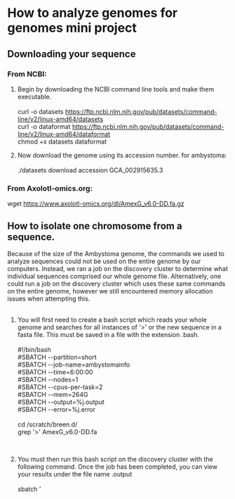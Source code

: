 # How to analyze genomes for genomes mini project

## Downloading your sequence
### From NCBI: 
1. Begin by downloading the NCBI command line tools and make them executable. <br> <br>
curl -o datasets https://ftp.ncbi.nlm.nih.gov/pub/datasets/command-line/v2/linux-amd64/datasets <br>
curl -o dataformat https://ftp.ncbi.nlm.nih.gov/pub/datasets/command-line/v2/linux-amd64/dataformat <br>
chmod +x datasets dataformat 

2. Now download the genome using its accession number. for ambystoma: <br> <br>	
./datasets download accession GCA_002915635.3

### From Axolotl-omics.org:
wget https://www.axolotl-omics.org/dl/AmexG_v6.0-DD.fa.gz

## How to isolate one chromosome from a sequence. 
Because of the size of the Ambystoma genome, the commands we used to analyze sequences could not be used on the entire genome by our computers. Instead, we ran a job on the discovery cluster to determine what individual sequences comprised our whole genome file. Alternatively, one could run a job on the discovery cluster which uses these same commands on the entire genome, however we still encountered memory allocation issues when attempting this. <br> <br>

1. You will first need to create a bash script which reads your whole genome and searches for all instances of '>' or the new sequence in a fasta file. This must be saved in a file with the extension .bash. <br> <br>
#!/bin/bash <br>
#SBATCH --partition=short <br>
#SBATCH --job-name=ambystomainfo <br>
#SBATCH --time=6:00:00 <br>
#SBATCH --nodes=1 <br>
#SBATCH --cpus-per-task=2 <br>
#SBATCH --mem=264G <br>
#SBATCH --output=%j.output <br>
#SBATCH --error=%j.error <br> <br>
cd /scratch/breen.d/ <br>
grep '>' AmexG_v6.0-DD.fa <br>
<br>

2. You must then run this bash script on the discovery cluster with the following command. Once the job has been completed, you can view your results under the file name <JOBID>.output <br> <br>
sbatch '<script name>'.bash <br> <br>

3. Once you have a list of sequences from your entire genome file, pick which one you would like to analyze. I chose the p arm of chromosome 14 of the ambystoma genome with the sequence identifier >chr14p. <br>
Create a new file containing only your desired sequence using the following commands: <br> <br>
echo 'chr14p' > seqname.txt <br>
seqtk subseq AmexG_v6.0-DD.fa seqname.txt > chromosome14.txt <br> <br>
```diff
- Need to load module seqtk
```
The file chromosome14.txt now contains the sequence for only chromosome 14. <br> <br>
>chr14p
GGTTTTCTCTGTTTGCTTTTCCCTTCTCCTTGGGATAAGTTCTTTCTACTTACCTGACGGCCGTTTCAGTTTCTGCGGTGGCCTTCTTGTCT

## Generating the reverse complement of a sequence.
1. Once you have isolated the .fa or .fasta file for your sequence, load the relevant modules (emboss and seqtk) into your working directory. <br> <br>
module load emboss/6.6.0 <br>
module load seqtk
```diff
- only need emboss for this command, not seqtk
```
2. Generate the reverse compliment of a sequence into a new file reversecompliment.txt <br> <br>
revseq chromosome14.txt  reversecompliment.txt <br> <br>
>chr14p Reversed:
nnnnnnnnnnnnnnnnnnnnAATCCCACACAACCAGCTACACCACCTGAGAACTCCATGG


## Predicting the amino acid sequence of a sequence.
1. Once again, determine the name of the file you wish to translate and load the relevant modules (emboss and seqtk) <br> <br>
module load emboss/6.6.0 <br>
module load seqtk

2. Generate the predicted amino acid translation of a sequence into a new file AAsequence.txt <br> <br>
transeq chromosome14.txt  AAsequence.txt <br> <br>
```diff
- only need emboss for this command, not seqtk
```
>chr14p_1 <br>
GFLCLLFPSPWDKFFLLT*RPFQFLRWPSCLQPLPCRSLGTTSLFPL*SRRFGGRHVFSL <br>
LFAALFSRGSPVFPCFLCPLFPLP*FSLSYRAW*VLGPEVSSAPFTSHWCRFGLLSCVLP <br>


## Determining the GC content of a sequence.
1. Determine the name of the file you wish to determine the GC content of and load emboss and seqtk. <br> <br>
module load emboss/6.6.0 <br>
module load seqtk

2. Using the command infoseq displays basic information about sequences, inlcuding GC content. <br> <br>
infoseq chromosome14.txt  <br> <br>
```diff
- only need emboss for this command, not seqtk
```
Display basic information about sequences
USA                      Database  Name           Accession      Type Length %GC    Organism            Description
fasta::chromosome14.txt:chr14p -              chr14p         -              N    184706515 46.67
<br>
